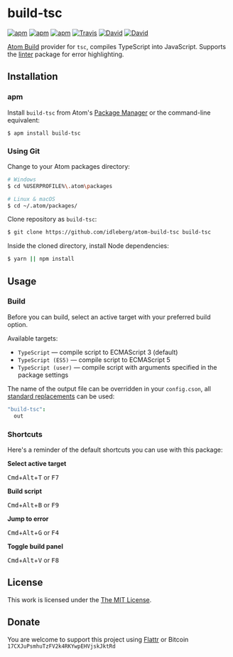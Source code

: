 # build-tsc

[![apm](https://img.shields.io/apm/l/build-tsc.svg?style=flat-square)](https://atom.io/packages/build-tsc)
[![apm](https://img.shields.io/apm/v/build-tsc.svg?style=flat-square)](https://atom.io/packages/build-tsc)
[![apm](https://img.shields.io/apm/dm/build-tsc.svg?style=flat-square)](https://atom.io/packages/build-tsc)
[![Travis](https://img.shields.io/travis/idleberg/atom-build-tsc.svg?style=flat-square)](https://travis-ci.org/idleberg/atom-build-tsc)
[![David](https://img.shields.io/david/idleberg/atom-build-tsc.svg?style=flat-square)](https://david-dm.org/idleberg/atom-build-tsc)
[![David](https://img.shields.io/david/dev/idleberg/atom-build-tsc.svg?style=flat-square)](https://david-dm.org/idleberg/atom-build-tsc?type=dev)

[Atom Build](https://atombuild.github.io/) provider for `tsc`, compiles TypeScript into JavaScript. Supports the [linter](https://atom.io/packages/linter) package for error highlighting.

## Installation

### apm

Install `build-tsc` from Atom's [Package Manager](http://flight-manual.atom.io/using-atom/sections/atom-packages/) or the command-line equivalent:

`$ apm install build-tsc`

### Using Git

Change to your Atom packages directory:

```bash
# Windows
$ cd %USERPROFILE%\.atom\packages

# Linux & macOS
$ cd ~/.atom/packages/
```

Clone repository as `build-tsc`:

```bash
$ git clone https://github.com/idleberg/atom-build-tsc build-tsc
```

Inside the cloned directory, install Node dependencies:

```bash
$ yarn || npm install
```

## Usage

### Build

Before you can build, select an active target with your preferred build option.

Available targets:

* `TypeScript` — compile script  to ECMAScript 3 (default)
* `TypeScript (ES5)` — compile script to ECMAScript 5
* `TypeScript (user)` — compile script with arguments specified in the package settings

The name of the output file can be overridden in your `config.cson`, all [standard replacements](https://github.com/noseglid/atom-build#replacements) can be used:

```cson
"build-tsc":
  out
```

### Shortcuts

Here's a reminder of the default shortcuts you can use with this package:

**Select active target**

<kbd>Cmd</kbd>+<kbd>Alt</kbd>+<kbd>T</kbd> or <kbd>F7</kbd>

**Build script**

<kbd>Cmd</kbd>+<kbd>Alt</kbd>+<kbd>B</kbd> or <kbd>F9</kbd>

**Jump to error**

<kbd>Cmd</kbd>+<kbd>Alt</kbd>+<kbd>G</kbd> or <kbd>F4</kbd>

**Toggle build panel**

<kbd>Cmd</kbd>+<kbd>Alt</kbd>+<kbd>V</kbd> or <kbd>F8</kbd>

## License

This work is licensed under the [The MIT License](LICENSE.md).

## Donate

You are welcome to support this project using [Flattr](https://flattr.com/submit/auto?user_id=idleberg&url=https://github.com/idleberg/atom-build-tsc) or Bitcoin `17CXJuPsmhuTzFV2k4RKYwpEHVjskJktRd`
